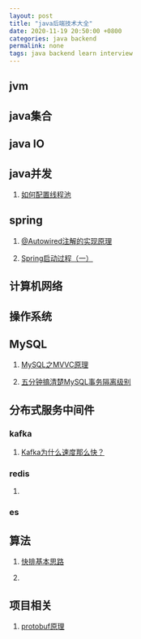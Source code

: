 ```yaml
---
layout: post
title: "java后端技术大全"
date: 2020-11-19 20:50:00 +0800
categories: java backend
permalink: none
tags: java backend learn interview
---
```


## jvm

## java集合

## java IO

## java并发
1. [如何配置线程池](https://blog.csdn.net/u014203449/article/details/84891460)

## spring
1. [@Autowired注解的实现原理](https://juejin.cn/post/6844903957135884295)

2. [Spring启动过程（一）](https://juejin.cn/post/6844903601089806343)

    


## 计算机网络

## 操作系统

## MySQL
1. [MySQL之MVVC原理](https://blog.csdn.net/huaishu/article/details/89924250)

2. [五分钟搞清楚MySQL事务隔离级别](https://www.jianshu.com/p/4e3edbedb9a8)

## 分布式服务中间件

### kafka

1. [Kafka为什么速度那么快？](https://juejin.cn/post/6844903840332922893)

### redis

1. 

### es

## 算法
1. [快排基本思路](https://blog.csdn.net/code_ac/article/details/74158681)

2. 

## 项目相关
1. [protobuf原理](https://www.cnblogs.com/onlysun/articles/4569595.html)
<!--stackedit_data:
eyJoaXN0b3J5IjpbLTk3NTIyOTQ3NCwxNzgyNTkyNzksLTUyMD
ExMDUxM119
-->